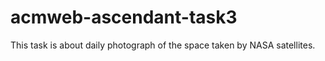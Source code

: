 # acmweb-ascendant-task3
<p>This task is about daily photograph of the space taken by NASA satellites.</p>
